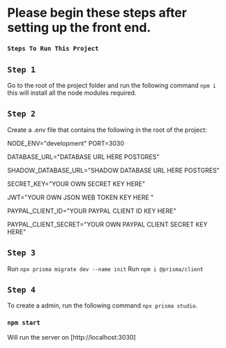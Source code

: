 # Please begin these steps after setting up the front end.

### `Steps To Run This Project`

## `Step 1`

Go to the root of the project folder and run the following command `npm i` this will install all the node modules required.

## `Step 2`

Create a .env file that contains the following in the root of the project:

NODE_ENV="development"
PORT=3030

DATABASE_URL="DATABASE URL HERE POSTGRES"

SHADOW_DATABASE_URL="SHADOW DATABASE URL HERE POSTGRES"

SECRET_KEY="YOUR OWN SECRET KEY HERE"

JWT="YOUR OWN JSON WEB TOKEN KEY HERE "

PAYPAL_CLIENT_ID="YOUR PAYPAL CLIENT ID KEY HERE"

PAYPAL_CLIENT_SECRET="YOUR OWN PAYPAL CLIENT SECRET KEY HERE"

## `Step 3`

Run `npx prisma migrate dev --name init`
Run `npm i @prisma/client`

## `Step 4`

To create a admin, run the following command `npx prisma studio`.

### `npm start`

Will run the server on [http://localhost:3030]
